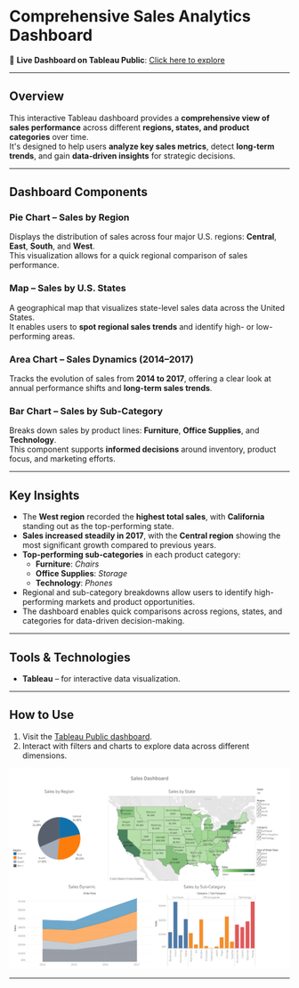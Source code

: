 # Comprehensive Sales Analytics Dashboard

🔗 **Live Dashboard on Tableau Public**: [Click here to explore](https://public.tableau.com/app/profile/tetiana.dynys/viz/SalesDashboard_17399900631840/SalesDashboard)

---

## Overview

This interactive Tableau dashboard provides a **comprehensive view of sales performance** across different **regions, states, and product categories** over time.  
It's designed to help users **analyze key sales metrics**, detect **long-term trends**, and gain **data-driven insights** for strategic decisions.

---

## Dashboard Components

### Pie Chart – Sales by Region  
Displays the distribution of sales across four major U.S. regions: **Central**, **East**, **South**, and **West**.  
This visualization allows for a quick regional comparison of sales performance.

### Map – Sales by U.S. States  
A geographical map that visualizes state-level sales data across the United States.  
It enables users to **spot regional sales trends** and identify high- or low-performing areas.

### Area Chart – Sales Dynamics (2014–2017)  
Tracks the evolution of sales from **2014 to 2017**, offering a clear look at annual performance shifts and **long-term sales trends**.

### Bar Chart – Sales by Sub-Category  
Breaks down sales by product lines: **Furniture**, **Office Supplies**, and **Technology**.  
This component supports **informed decisions** around inventory, product focus, and marketing efforts.

---

## Key Insights

- The **West region** recorded the **highest total sales**, with **California** standing out as the top-performing state.
- **Sales increased steadily in 2017**, with the **Central region** showing the most significant growth compared to previous years.
- **Top-performing sub-categories** in each product category:
  - **Furniture**: *Chairs*
  - **Office Supplies**: *Storage*
  - **Technology**: *Phones*
- Regional and sub-category breakdowns allow users to identify high-performing markets and product opportunities.
- The dashboard enables quick comparisons across regions, states, and categories for data-driven decision-making.

---

## Tools & Technologies

- **Tableau** – for interactive data visualization.

---

## How to Use

1. Visit the [Tableau Public dashboard](https://public.tableau.com/app/profile/tetiana.dynys/viz/SalesDashboard_17399900631840/SalesDashboard).
2. Interact with filters and charts to explore data across different dimensions.

![Dashboard Screenshot](Sales%20Dashboard.png)

---
